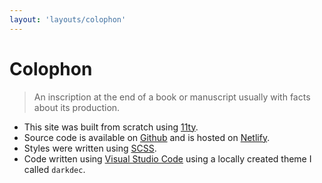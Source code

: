 ```yaml
---
layout: 'layouts/colophon'
---
```


# Colophon

> An inscription at the end of a book or manuscript usually with facts about its production.

- This site was built from scratch using [11ty](https://www.11ty.dev/).
- Source code is available on [Github](https://github.com/declanbyrd/declanbyrd.co.uk) and is hosted on [Netlify](https://www.netlify.com/).
- Styles were written using [SCSS](https://sass-lang.com/).
- Code written using [Visual Studio Code](https://code.visualstudio.com/) using a locally created theme I called `darkdec`.
